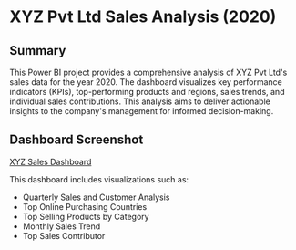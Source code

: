 # XYZ Pvt Ltd Sales Analysis (2020)

## Summary

This Power BI project provides a comprehensive analysis of XYZ Pvt Ltd's sales data for the year 2020. The dashboard visualizes key performance indicators (KPIs), top-performing products and regions, sales trends, and individual sales contributions. This analysis aims to deliver actionable insights to the company's management for informed decision-making.

## Dashboard Screenshot

[XYZ Sales Dashboard](path/to/your/dashboard_screenshot.png)

This dashboard includes visualizations such as:

* Quarterly Sales and Customer Analysis
* Top Online Purchasing Countries
* Top Selling Products by Category
* Monthly Sales Trend
* Top Sales Contributor


